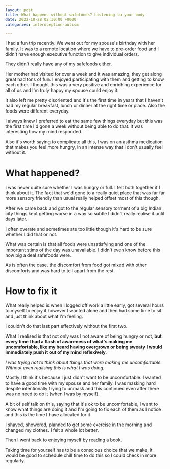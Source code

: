 ```yaml
---
layout: post
title: What happens without safefoods? Listening to your body
date: 2022-10-28 02:30:00 +0000
categories: interoception-autism

---
```

I had a fun trip recently. We went out for my spouse's birthday with her family. It was to a remote location where we have to pre-order food and I didn't have enough executive function to give individual orders.

They didn't really have any of my safefoods either.

Her mother had visited for over a week and it was amazing, they get along great had tons of fun. I enjoyed participating with them and getting to know each other. I thought this was a very positive and enriching experience for all of us and I'm truly happy my spouse could enjoy it.

It also left me pretty disoriented and it's the first time in years that I haven't had my regular breakfast, lunch or dinner at the right time or place. Also the foods were different everyday.

I always knew I preferred to eat the same few things everyday but this was the first time I'd gone a week without being able to do that. It was interesting how my mind responded.

Also it's worth saying to complicate all this, I was on an asthma medication that makes you feel more hungry, in an intense way that I don't usually feel without it.

# What happened?

I was never quite sure whether I was hungry or full. I felt both together if I think about it. The fact that we'd gone to a really quiet place that was far far more sensory friendly than usual really helped offset most of this though.

After we came back and got to the regular sensory torment of a big Indian city things kept getting worse in a way so subtle I didn't really realise it until days later.

I often overate and sometimes ate too little though it's hard to be sure whether I did that or not.

What was certain is that all foods were unsatisfying and one of the important stims of the day was unavailable. I didn't even know before this how big a deal safefoods were.

As is often the case, the discomfort from food got mixed with other discomforts and was hard to tell apart from the rest.

# How to fix it

What really helped is when I logged off work a little early, got several hours to myself to enjoy it however I wanted alone and then had some time to sit and just think about what I'm feeling.

I couldn't do that last part effectively without the first two.

What I realised is that not only was I not aware of being hungry or not, **but every time I had a flash of awareness of what's making me uncomfortable, like my beard having overgrown or being sweaty I would immediately push it out of my mind reflexively**.

_I was trying not to think about things that were making me uncomfortable. Without even realising this is what I was doing._

Mostly I think it's because I just didn't want to be uncomfortable. I wanted to have a good time with my spouse and her family. I was masking hard despite intentionally trying to unmask and this continued even after there was no need to do it (when I was by myself).

A bit of self talk on this, saying that it's ok to be uncomfortable, I want to know what things are doing it and I'm going to fix each of them as I notice and this is the time I have allocated for it.

I shaved, showered, planned to get some exercise in the morning and changed my clothes. I felt a whole lot better.

Then I went back to enjoying myself by reading a book.

Taking time for yourself has to be a conscious choice that we make, it would be good to schedule chill time to do this so I could check in more regularly.